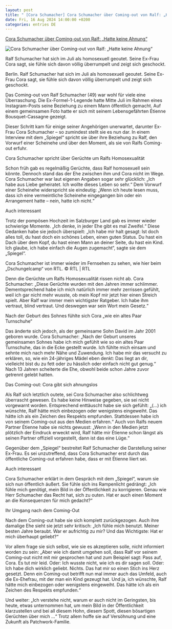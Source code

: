 ```yaml
---
layout: post
title: " [Cora Schumacher] Cora Schumacher über Coming-out von Ralf: „Hatte keine Ahnung“"
date: Fri, 16 Aug 2024 14:00:00 +0200
categories: entries DE
---
```

[Cora Schumacher über Coming-out von Ralf: „Hatte keine Ahnung“](https://www.morgenpost.de/panorama/article407028262/cora-schumacher.html)

![Cora Schumacher über Coming-out von Ralf: „Hatte keine Ahnung“](https://img.sparknews.funkemedien.de/407028308/407028308_1723804140_v16_9_1600.jpeg)

Ralf Schumacher hat sich im Juli als homosexuell geoutet. Seine Ex-Frau Cora sagt, sie fühle sich davon völlig überrumpelt und zeigt sich geschockt.

Berlin. Ralf Schumacher hat sich im Juli als homosexuell geoutet. Seine Ex-Frau Cora sagt, sie fühle sich davon völlig überrumpelt und zeigt sich geschockt.

Das Coming-out von Ralf Schumacher (49) war wohl für viele eine Überraschung. Die Ex-Formel-1-Legende hatte Mitte Juli im Rahmen eines Instagram-Posts seine Beziehung zu einem Mann öffentlich gemacht. Auf einem gemeinsamen Foto hatte er sich mit seinem Lebensgefährten Étienne Bousquet-Cassagne gezeigt.

Dieser Schritt kam für einige seiner Angehörigen unerwartet, darunter Ex-Frau Cora Schumacher – so zumindest stellt sie es nun dar. In einem Interview mit dem „Spiegel“ spricht sie über ihre Beziehung zu Ralf, den Vorwurf einer Scheinehe und über den Moment, als sie von Ralfs Coming-out erfuhr.

Cora Schumacher spricht über Gerüchte um Ralfs Homosexualität

Schon früh gab es regelmäßig Gerüchte, dass Ralf homosexuell sein könnte. Dennoch stand das der Ehe zwischen ihm und Cora nicht im Wege. Cora Schumacher war laut eigenen Angaben sogar sehr glücklich: „Ich habe aus Liebe geheiratet. Ich wollte dieses Leben so sehr.“ Dem Vorwurf einer Scheinehe widerspricht sie eindeutig: „Wenn ich heute lesen muss, dass ich eine vermeintliche Scheinehe eingegangen bin oder ein Arrangement hatte – nein, hatte ich nicht.“

Auch interessant

Trotz der pompösen Hochzeit im Salzburger Land gab es immer wieder schwierige Momente. „Ich denke, in jeder Ehe gibt es mal Zweifel.“ Diese Gedanken habe sie jedoch überspielt: „Ich habe mir halt gesagt: Ist doch alles toll, du hast doch ein schönes Leben, einen guten Status. Du hast ein Dach über dem Kopf, du hast einen Mann an deiner Seite, du hast ein Kind. Ich glaube, ich habe einfach die Augen zugemacht“, sagte sie dem „Spiegel“.

Cora Schumacher ist immer wieder im Fernsehen zu sehen, wie hier beim „Dschungelcamp“ von RTL. © RTL | RTL

Denn die Gerüchte um Ralfs Homosexualität rissen nicht ab. Cora Schumacher: „Diese Gerüchte wurden mit den Jahren immer schlimmer. Dementsprechend habe ich mich natürlich immer mehr zerrissen gefühlt, weil ich gar nicht mehr wusste, ob mein Kopf mir jetzt hier einen Streich spielt. Aber Ralf war immer mein wichtigster Ratgeber. Ich habe ihm vertraut, blind vertraut. Und deswegen war sein Wort mein Gesetz.“

Nach der Geburt des Sohnes fühlte sich Cora „wie ein altes Paar Turnschuhe“

Das änderte sich jedoch, als der gemeinsame Sohn David im Jahr 2001 geboren wurde. Cora Schumacher: „Nach der Geburt unseres gemeinsamen Sohnes habe ich mich gefühlt wie so ein altes Paar Turnschuhe, das in die Ecke gestellt wurde. Ich fühlte mich einsam und sehnte mich nach mehr Nähe und Zuwendung. Ich habe mir das versucht zu erklären, so, wie ein 24-jähriges Mädel eben denkt: Das liegt an dir, vielleicht bist du zu fett oder zu hässlich oder einfach nicht gut genug.“ Nach 13 Jahren scheiterte die Ehe, obwohl beide schon Jahre zuvor getrennt gelebt hatten.

Das Coming-out: Cora gibt sich ahnungslos

Als Ralf sich letztlich outete, sei Cora Schumacher also schlichtweg überrascht gewesen. Es habe keine Hinweise gegeben, sie sei nicht vorgewarnt worden. Entsprechend enttäuscht habe sie sich gefühlt: „(...) ich wünschte, Ralf hätte mich einbezogen oder wenigstens eingeweiht. Das hätte ich als ein Zeichen des Respekts empfunden. Stattdessen habe ich von seinem Coming-out aus den Medien erfahren.“ Auch von Ralfs neuem Partner Étienne habe sie nichts gewusst: „Wenn in den Medien jetzt plötzlich der Eindruck erweckt wird, Ralf hätte mir Étienne schon längst als seinen Partner offiziell vorgestellt, dann ist das eine Lüge.“

Gegenüber dem „Spiegel“ bestreitet Ralf Schumacher die Darstellung seiner Ex-Frau. Es sei unzutreffend, dass Cora Schumacher erst durch das öffentliche Coming-out erfahren habe, dass er mit Étienne liiert sei.

Auch interessant

Cora Schumacher erklärt in dem Gespräch mit dem „Spiegel“, warum sie sich nun öffentlich äußert. Sie fühle sich ins Rampenlicht gedrängt: „Ich fühle mich genötigt, mein Bild in der Öffentlichkeit zu korrigieren. Genau wie Herr Schumacher das Recht hat, sich zu outen. Hat er auch einen Moment an die Konsequenzen für mich gedacht?“

Ihr Umgang nach dem Coming-Out

Nach dem Coming-out habe sie sich komplett zurückgezogen. Auch ihre damalige Ehe sieht sie jetzt sehr kritisch: „Ich fühle mich benutzt. Meiner besten Jahre beraubt. War er aufrichtig zu mir? Und das Wichtigste: Hat er mich überhaupt geliebt?“

Vor allem frage sie sich selbst, wie sie es akzeptieren solle, nicht informiert worden zu sein: „Aber wie ich damit umgehen soll, dass Ralf vor seinem Coming-out nicht mit mir gesprochen hat und zum Beispiel sagt: Pass auf, Cora. Es tut mir leid. Oder: Ich wusste nicht, wie ich es dir sagen soll. Oder: Ich habe dich wirklich geliebt. Nichts. Das hat mir so einen Stich ins Herz gesetzt. Denn ein Coming-out betrifft nun mal immer auch das Umfeld, auch die Ex-Ehefrau, mit der man ein Kind gezeugt hat. Und ja, ich wünschte, Ralf hätte mich einbezogen oder wenigstens eingeweiht. Das hätte ich als ein Zeichen des Respekts empfunden.“

Und weiter: „Ich verstehe nicht, warum er auch nicht im Geringsten, bis heute, etwas unternommen hat, um mein Bild in der Öffentlichkeit klarzustellen und bei all diesem Hohn, diesem Spott, diesen bösartigen Gerüchten über mich …“ Trotz allem hoffe sie auf Versöhnung und eine Zukunft als Patchwork-Familie.

